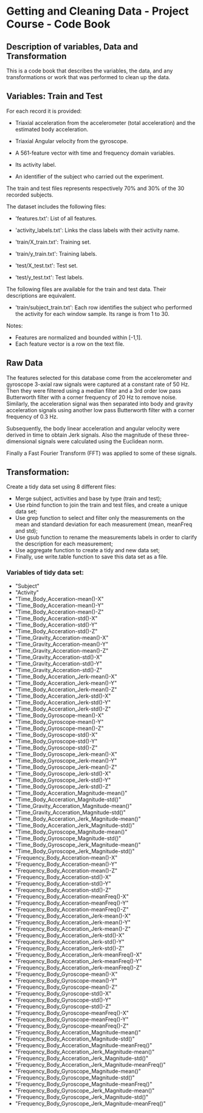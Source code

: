 # Getting and Cleaning Data - Project Course - Code Book

## Description of variables, Data and Transformation
This is a code book that describes the variables, the data, and any transformations or work that was performed to clean up the data.

## Variables: Train and Test
For each record it is provided:

- Triaxial acceleration from the accelerometer (total acceleration) and the estimated body acceleration.

- Triaxial Angular velocity from the gyroscope. 

- A 561-feature vector with time and frequency domain variables. 

- Its activity label. 

- An identifier of the subject who carried out the experiment.

The train and test files represents respectively 70% and 30% of the 30 recorded subjects.

The dataset includes the following files:

- 'features.txt': List of all features.

- 'activity_labels.txt': Links the class labels with their activity name.

- 'train/X_train.txt': Training set.

- 'train/y_train.txt': Training labels.

- 'test/X_test.txt': Test set.

- 'test/y_test.txt': Test labels.

The following files are available for the train and test data. Their descriptions are equivalent. 

- 'train/subject_train.txt': Each row identifies the subject who performed the activity for each window sample. Its range is from 1 to 30. 

Notes: 
- Features are normalized and bounded within [-1,1].
- Each feature vector is a row on the text file.


## Raw Data
The features selected for this database come from the accelerometer and gyroscope 3-axial raw signals were captured at a constant rate of 50 Hz. Then they were filtered using a median filter and a 3rd order low pass Butterworth filter with a corner frequency of 20 Hz to remove noise. Similarly, the acceleration signal was then separated into body and gravity acceleration signals using another low pass Butterworth filter with a corner frequency of 0.3 Hz.

Subsequently, the body linear acceleration and angular velocity were derived in time to obtain Jerk signals. Also the magnitude of these three-dimensional signals were calculated using the Euclidean norm. 

Finally a Fast Fourier Transform (FFT) was applied to some of these signals.

## Transformation:
Create a tidy data set using 8 different files:
- Merge subject, activities and base by type (train and test);
- Use rbind function to join the train and test files, and create a unique data set;
- Use grep function to select and filter only the measurements on the mean and standard deviation for each measurement (mean, meanFreq and std);
- Use gsub function to rename the measurements labels in order to clarify the description for each measurement;
- Use aggregate function to create a tidy and new data set;
- Finally, use write.table function to save this data set as a file.

### Variables of tidy data set:

* "Subject"                                            
* "Activity"                                           
* "Time_Body_Acceration-mean()-X"                      
* "Time_Body_Acceration-mean()-Y"                      
* "Time_Body_Acceration-mean()-Z"                      
* "Time_Body_Acceration-std()-X"                       
* "Time_Body_Acceration-std()-Y"                       
* "Time_Body_Acceration-std()-Z"                       
* "Time_Gravity_Acceration-mean()-X"                   
* "Time_Gravity_Acceration-mean()-Y"                   
* "Time_Gravity_Acceration-mean()-Z"                   
* "Time_Gravity_Acceration-std()-X"                    
* "Time_Gravity_Acceration-std()-Y"                    
* "Time_Gravity_Acceration-std()-Z"                    
* "Time_Body_Acceration_Jerk-mean()-X"                 
* "Time_Body_Acceration_Jerk-mean()-Y"                 
* "Time_Body_Acceration_Jerk-mean()-Z"                 
* "Time_Body_Acceration_Jerk-std()-X"                  
* "Time_Body_Acceration_Jerk-std()-Y"                  
* "Time_Body_Acceration_Jerk-std()-Z"                  
* "Time_Body_Gyroscope-mean()-X"                       
* "Time_Body_Gyroscope-mean()-Y"                       
* "Time_Body_Gyroscope-mean()-Z"                       
* "Time_Body_Gyroscope-std()-X"                        
* "Time_Body_Gyroscope-std()-Y"                        
* "Time_Body_Gyroscope-std()-Z"                        
* "Time_Body_Gyroscope_Jerk-mean()-X"                  
* "Time_Body_Gyroscope_Jerk-mean()-Y"                  
* "Time_Body_Gyroscope_Jerk-mean()-Z"                  
* "Time_Body_Gyroscope_Jerk-std()-X"                   
* "Time_Body_Gyroscope_Jerk-std()-Y"                   
* "Time_Body_Gyroscope_Jerk-std()-Z"                   
* "Time_Body_Acceration_Magnitude-mean()"              
* "Time_Body_Acceration_Magnitude-std()"               
* "Time_Gravity_Acceration_Magnitude-mean()"           
* "Time_Gravity_Acceration_Magnitude-std()"            
* "Time_Body_Acceration_Jerk_Magnitude-mean()"         
* "Time_Body_Acceration_Jerk_Magnitude-std()"          
* "Time_Body_Gyroscope_Magnitude-mean()"               
* "Time_Body_Gyroscope_Magnitude-std()"                
* "Time_Body_Gyroscope_Jerk_Magnitude-mean()"          
* "Time_Body_Gyroscope_Jerk_Magnitude-std()"           
* "Frequency_Body_Acceration-mean()-X"                 
* "Frequency_Body_Acceration-mean()-Y"                 
* "Frequency_Body_Acceration-mean()-Z"                 
* "Frequency_Body_Acceration-std()-X"                  
* "Frequency_Body_Acceration-std()-Y"                  
* "Frequency_Body_Acceration-std()-Z"                  
* "Frequency_Body_Acceration-meanFreq()-X"             
* "Frequency_Body_Acceration-meanFreq()-Y"             
* "Frequency_Body_Acceration-meanFreq()-Z"             
* "Frequency_Body_Acceration_Jerk-mean()-X"            
* "Frequency_Body_Acceration_Jerk-mean()-Y"            
* "Frequency_Body_Acceration_Jerk-mean()-Z"            
* "Frequency_Body_Acceration_Jerk-std()-X"             
* "Frequency_Body_Acceration_Jerk-std()-Y"             
* "Frequency_Body_Acceration_Jerk-std()-Z"             
* "Frequency_Body_Acceration_Jerk-meanFreq()-X"        
* "Frequency_Body_Acceration_Jerk-meanFreq()-Y"        
* "Frequency_Body_Acceration_Jerk-meanFreq()-Z"        
* "Frequency_Body_Gyroscope-mean()-X"                  
* "Frequency_Body_Gyroscope-mean()-Y"                  
* "Frequency_Body_Gyroscope-mean()-Z"                  
* "Frequency_Body_Gyroscope-std()-X"                   
* "Frequency_Body_Gyroscope-std()-Y"                   
* "Frequency_Body_Gyroscope-std()-Z"                   
* "Frequency_Body_Gyroscope-meanFreq()-X"              
* "Frequency_Body_Gyroscope-meanFreq()-Y"              
* "Frequency_Body_Gyroscope-meanFreq()-Z"              
* "Frequency_Body_Acceration_Magnitude-mean()"         
* "Frequency_Body_Acceration_Magnitude-std()"          
* "Frequency_Body_Acceration_Magnitude-meanFreq()"     
* "Frequency_Body_Acceration_Jerk_Magnitude-mean()"    
* "Frequency_Body_Acceration_Jerk_Magnitude-std()"     
* "Frequency_Body_Acceration_Jerk_Magnitude-meanFreq()"
* "Frequency_Body_Gyroscope_Magnitude-mean()"          
* "Frequency_Body_Gyroscope_Magnitude-std()"           
* "Frequency_Body_Gyroscope_Magnitude-meanFreq()"      
* "Frequency_Body_Gyroscope_Jerk_Magnitude-mean()"     
* "Frequency_Body_Gyroscope_Jerk_Magnitude-std()"      
* "Frequency_Body_Gyroscope_Jerk_Magnitude-meanFreq()"
